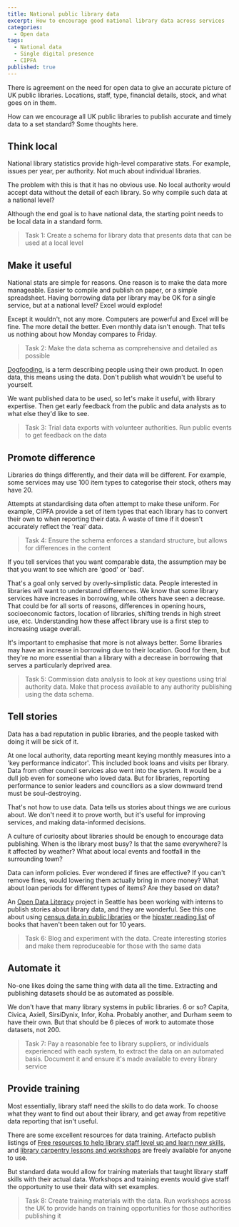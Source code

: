 ```yaml
---
title: National public library data
excerpt: How to encourage good national library data across services
categories:
  - Open data
tags:
  - National data
  - Single digital presence
  - CIPFA
published: true
---
```


There is agreement on the need for open data to give an accurate picture of UK public libraries. Locations, staff, type, financial details, stock, and what goes on in them.

How can we encourage all UK public libraries to publish accurate and timely data to a set standard? Some thoughts here.

## Think local

National library statistics provide high-level comparative stats. For example, issues per year, per authority. Not much about individual libraries.

The problem with this is that it has no obvious use. No local authority would accept data without the detail of each library. So why compile such data at a national level?

Although the end goal is to have national data, the starting point needs to be local data in a standard form.

> Task 1: Create a schema for library data that presents data that can be used at a local level

## Make it useful

National stats are simple for reasons. One reason is to make the data more manageable. Easier to compile and publish on paper, or a simple spreadsheet. Having borrowing data per library may be OK for a single service, but at a national level? Excel would explode!

Except it wouldn't, not any more. Computers are powerful and Excel will be fine. The more detail the better. Even monthly data isn't enough. That tells us nothing about how Monday compares to Friday.

> Task 2: Make the data schema as comprehensive and detailed as possible

[Dogfooding](https://en.wikipedia.org/wiki/Eating_your_own_dog_food), is a term describing people using their own product. In open data, this means using the data. Don't publish what wouldn't be useful to yourself.

We want published data to be used, so let's make it useful, with library expertise. Then get early feedback from the public and data analysts as to what else they'd like to see.

> Task 3: Trial data exports with volunteer authorities. Run public events to get feedback on the data

## Promote difference

Libraries do things differently, and their data will be different. For example, some services may use 100 item types to categorise their stock, others may have 20.

Attempts at standardising data often attempt to make these uniform. For example, CIPFA provide a set of item types that each library has to convert their own to when reporting their data. A waste of time if it doesn't accurately reflect the 'real' data.

> Task 4: Ensure the schema enforces a standard structure, but allows for differences in the content

If you tell services that you want comparable data, the assumption may be that you want to see which are 'good' or 'bad'.

That's a goal only served by overly-simplistic data. People interested in libraries will want to understand differences. We know that some library services have increases in borrowing, while others have seen a decrease. That could be for all sorts of reasons, differences in opening hours, socioeconomic factors, location of libraries, shifting trends in high street use, etc. Understanding how these affect library use is a first step to increasing usage overall.

It's important to emphasise that more is not always better. Some libraries may have an increase in borrowing due to their location. Good for them, but they're no more essential than a library with a decrease in borrowing that serves a particularly deprived area.

> Task 5: Commission data analysis to look at key questions using trial authority data. Make that process available to any authority publishing using the data schema.

## Tell stories

Data has a bad reputation in public libraries, and the people tasked with doing it will be sick of it.

At one local authority, data reporting meant keying monthly measures into a 'key performance indicator'. This included book loans and visits per library. Data from other council services also went into the system. It would be a dull job even for someone who loved data. But for libraries, reporting performance to senior leaders and councillors as a slow downward trend must be soul-destroying.

That's not how to use data. Data tells us stories about things we are curious about. We don't need it to prove worth, but it's useful for improving services, and making data-informed decisions.

A culture of curiosity about libraries should be enough to encourage data publishing. When is the library most busy? Is that the same everywhere? Is it affected by weather? What about local events and footfall in the surrounding town?

Data can inform policies. Ever wondered if fines are effective? If you can't remove fines, would lowering them actually bring in more money? What about loan periods for different types of items? Are they based on data?

An [Open Data Literacy](https://twitter.com/ODLiteracy) project in Seattle has been working with interns to publish stories about library data, and they are wonderful. See this one about using [census data in public libraries](https://medium.com/open-data-literacy/beyond-the-census-using-census-data-in-public-libraries-333e2643fd21) or the [hipster reading list](https://pudding.cool/2019/06/summer-reading/) of books that haven't been taken out for 10 years.

> Task 6: Blog and experiment with the data. Create interesting stories and make them reproduceable for those with the same data

## Automate it

No-one likes doing the same thing with data all the time. Extracting and publishing datasets should be as automated as possible.

We don't have that many library systems in public libraries. 6 or so? Capita, Civica, Axiell, SirsiDynix, Infor, Koha. Probably another, and Durham seem to have their own. But that should be 6 pieces of work to automate those datasets, not 200.

> Task 7: Pay a reasonable fee to library suppliers, or individuals experienced with each system, to extract the data on an automated basis. Document it and ensure it's made available to every library service

## Provide training

Most essentially, library staff need the skills to do data work. To choose what they want to find out about their library, and get away from repetitive data reporting that isn't useful.

There are some excellent resources for data training. Artefacto publish listings of [Free resources to help library staff level up and learn new skills](https://libraryskills.io/), and [library carpentry lessons and workshops](https://librarycarpentry.org/lessons/) are freely available for anyone to use.  

But standard data would allow for training materials that taught library staff skills with their actual data. Workshops and training events would give staff the opportunity to use their data with set examples.

> Task 8: Create training materials with the data. Run workshops across the UK to provide hands on training opportunities for those authorities publishing it
